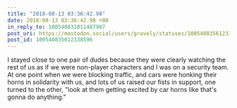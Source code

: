 ```yaml
---
title: "2018-08-13 03:36:42.98"
date: 2018-08-13 03:36:42.98 +00
in_reply_to: 100540832011487907
post_uri: https://mastodon.social/users/gravely/statuses/100540835612338596
post_id: 100540835612338596
---
```

I stayed close to one pair of dudes because they were clearly watching the rest of us as if we were non-player characters and I was on a security team. At one point when we were blocking traffic, and cars were honking their horns in solidarity with us, and lots of us raised our fists in support, one turned to the other, "look at them getting excited by car horns like that's gonna do anything."


